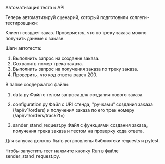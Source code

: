 ﻿Автоматизация теста к API

Теперь автоматизируй сценарий, который подготовили коллеги-тестировщики:

Клиент создает заказ.
Проверяется, что по треку заказа можно получить данные о заказе.

Шаги автотеста:
1. Выполнить запрос на создание заказа.
2. Сохранить номер трека заказа.
3. Выполнить запрос на получения заказа по треку заказа.
4. Проверить, что код ответа равен 200.

В папке соодержатся файлы:

1. data.py
Файл с телом запроса для создания нового заказа.

2. configuration.py
Файл с URl стенда, "ручками" создания заказа (/api/v1/orders)
и получения заказа по его трек номеру (/api/v1/orders/track?t=)

3. sander_stand_request.py
Файл с функциями создания заказа, получения трека заказа
и тестом на проверку кода ответа.

Для запуска должны быть установлены библиотеки requests и pytest.

Чтобы запустить тест нажмите кнопку Run в файле sender_stand_request.py.
